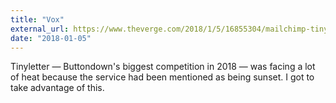 ```yaml
---
title: "Vox"
external_url: https://www.theverge.com/2018/1/5/16855304/mailchimp-tinyletter-integration-platform-changes
date: "2018-01-05"
---
```


Tinyletter — Buttondown's biggest competition in 2018 — was facing a lot of heat because the service had been mentioned as being sunset. I got to take advantage of this.
